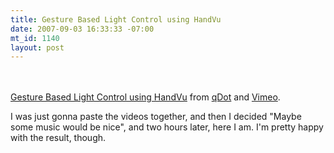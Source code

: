 ```yaml
--- 
title: Gesture Based Light Control using HandVu
date: 2007-09-03 16:33:33 -07:00
mt_id: 1140
layout: post
---
```

<object type="application/x-shockwave-flash" width="480" height="360" data="http://vimeo.com/moogaloop.swf?clip_id=296403&amp;server=vimeo.com&amp;fullscreen=1&amp;show_title=1&amp;show_byline=1&amp;show_portrait=1&amp;color=00ADEF">	<param name="quality" value="best" />	<param name="allowfullscreen" value="true" />	<param name="scale" value="showAll" />	<param name="movie" value="http://vimeo.com/moogaloop.swf?clip_id=296403&amp;server=vimeo.com&amp;fullscreen=1&amp;show_title=1&amp;show_byline=1&amp;show_portrait=1&amp;color=00ADEF" /></object>
<br /><br /><a href="http://vimeo.com/296403/l:embed_296403">Gesture Based Light Control using HandVu</a> from <a href="http://vimeo.com/user154518/l:embed_296403">qDot</a> and <a href="http://vimeo.com/l:embed_296403">Vimeo</a>.

I was just gonna paste the videos together, and then I decided "Maybe some music would be nice", and two hours later, here I am. I'm pretty happy with the result, though. 
